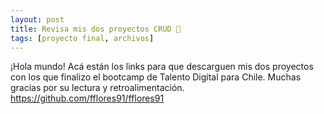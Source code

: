 ```yaml
---
layout: post
title: Revisa mis dos proyectos CRUD 🔰 
tags: [proyecto final, archivos]
---
```


¡Hola mundo! Acá están los links para que descarguen mis dos proyectos con los que finalizo el bootcamp de Talento Digital para Chile.
Muchas gracias por su lectura y retroalimentación.
<https://github.com/fflores91/fflores91>
